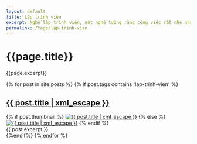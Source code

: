 ```yaml
---
layout: default
title: Lập trình viên
excerpt: Nghề lập trình viên, một nghề tưởng rằng công việc rất nhẹ nhàng, văn phòng đẹp giờ giấc thoải mái, nhưng không ai biết rằng đằng sau đó là một công việc rất vất vả, nhưng đam mê vẫn ở trong những lập trình viên trẻ, mong muốn tạo ra những phần mềm tiện ích. Tổng hợp các bài viết về lập trình viên hay nhất, để chúng ta hiểu rõ hơn về họ.
permalink: /tags/lap-trinh-vien
---
```

<div id="index">
<div class="category_detail">
    <h1>{{page.title}}</h1>
    <p>{{page.excerpt}}</p>
</div>
{% for post in site.posts %}
{% if post.tags contains 'lap-trinh-vien' %}
<article class="post" itemscope itemtype="http://schema.org/Article">
  <h1 itemprop="name"><a itemprop="url" href="{{ site.site_url }}{{ post.url }}" title="{{ post.title | xml_escape }}" >{{ post.title | xml_escape }}</a></h1>
  {% if post.thumbnail %}
  <a href="{{ post.url }}"><img itemprop="image" src="{{ site.site_url }}/images/{{ post.thumbnail }}" alt="{{ post.title | xml_escape }}" class="post_thumbnail"></a>
  {% else %}
  <a href="{{ post.url }}"><img itemprop="image" src="{{ site.site_url }}/images/thumbnail_default.png" alt="{{ post.title  | xml_escape }}" class="post_thumbnail"></a>
  {% endif %}
  <div class="excerpt" itemprop="description">
    {{ post.excerpt }}
  </div>
  <div class="clear"></div>
</article>
{%endif%}
{% endfor %}
</div>
